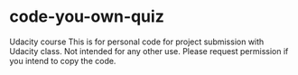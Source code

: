 # code-you-own-quiz
Udacity course
This is for personal code for project submission with Udacity class. Not intended for any other use. Please request permission if you intend to copy the code.
